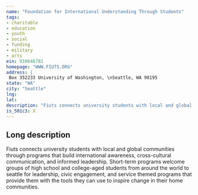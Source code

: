 ```yaml
---
name: "Foundation for International Understanding Through Students"
tags:
- charitable
- education
- youth
- social
- funding
- military
- arts
ein: 910646781
homepage: "WWW.FIUTS.ORG"
address: |
 Box 352233 University of Washington, \nSeattle, WA 98195
state: "WA"
city: "Seattle"
lng: 
lat: 
description: "Fiuts connects university students with local and global communities. "
is_501c3: X
---
```


## Long description

Fiuts connects university students with local and global communities through programs that build international awareness, cross-cultural communication, and informed leadership. Short-term programs welcome groups of high school and college-aged students from around the world to seattle for leadership, civic engagement, and service themed programs that provide them with the tools they can use to inspire change in their home communities. 
